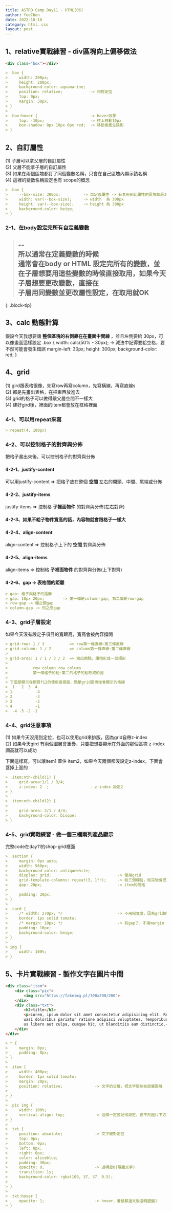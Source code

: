 ```yaml
---
title: ASTRO Camp Day11 - HTML(06)
author: YeeChen
date: 2022-10-18
category: html、css
layout: post
---
```




1、relative實戰練習 - div區塊向上偏移做法
------

```HTML
<div class="box"></div>
```

```markdown
> .box {
>     width: 200px;
>     height: 200px;
>     background-color: aquamarine;
>     position: relative;            -> 相對定位
>     top: 0px;
>     margin: 30px; 
> }
> 
> .box:hover {                       -> hover效果
>     top: -10px;                    -> 往上移動10px
>     box-shadow: 0px 10px 0px red;  -> 移動後產生陰影
> }
```


2、自訂屬性
------

(1) 子層可以拿父層的自訂屬性    
(2) 父層不能拿子層的自訂屬性    
(3) 如果在兩個區塊都訂了同個變數名稱，只會在自己區塊內顯示該名稱    
(4) 這裡的變數名稱設定也有 scope的概念  

```markdown
> .box {
>     --box-size: 300px;          -> 自定義屬性 -> 有套用到此屬性的區塊都是300px
>     width: var(--box-size);     -> width  為 300px
>     height: var(--box-size);    -> height 為 300px
>     background-color: beige;
> }
```

### 2-1、在body設定完所有自定義變數
> --  
> 所以通常在定義變數的時候  
> 通常會在body or HTML 設定完所有的變數，並在子層想要用這些變數的時候直接取用，如果今天子層想要更改變數，直接在     
> 子層用同變數並更改屬性設定，在取用就OK    
> --  
{: .block-tip}


3、calc 動態計算
------

假設今天我想要讓 **整個區塊的右側靠在在畫面中間線** ，並且左側要給 30px，可以像畫面這樣設定
.box {
    width: calc(50% - 30px);        -> 減法中記得要給空格，要不然可能會發生錯誤
    margin-left: 30px;
    height: 300px;
    background-color: red;
}




4、grid
------
(1) gird跟表格很像，先寫row再寫column，先寫橫線，再寫直線s   
(2) 都是先畫出表格，在把東西放進去  
(3) grid的格子可以做得跟父層空間不一樣大    
(4) 建好gird後，裡面的item都會放在框格裡面  


### 4-1、可以用repeat來寫
```markdown
> repeat(4, 100px)
```

### 4-2、可以控制格子的對齊與分佈

把格子畫出來後，可以控制格子的對齊與分佈   


#### 4-2-1、justify-content
可以用justify-content => 把格子放在整個 **空間** 左右的開頭、中間、尾端或分佈   


#### 4-2-2、justify-items
justify-items => 控制格 **子裡面物件** 的對齊與分佈(左右對齊)


#### 4-2-3、如果不給子物件寬高的話，內容物就會跟格子一樣大

#### 4-2-4、align-content
align-content => 控制格子上下的 **空間** 對齊與分佈

#### 4-2-5、align-items
align-items   => 控制格 **子裡面物件** 的對齊與分佈(上下對齊)


#### 4-2-6、gap -> 表格間的距離
```markdown
> gap: 格子與格子的距離
> gap: 10px 20px;        -> 第一個是column-gap, 第二個是row-gap
> row-gap -> 欄之間gap
> column-gap -> 列之間gap
```


### 4-3、grid子層設定

如果今天沒有設定子項目的寬跟高，寬高會被內容撐開
```markdown
> grid-row: 1 / 3           => row第一條直線~第三條直線
> grid-column: 1 / 2        => column第一條直線~第二條直線
> 
> grid-area: 1 / 1 / 3 / 2  => 給出兩點，讓他形成一個矩形
> 
>           row column row column
>           第一個格子的點~第二的格子的點形成的圖
> 
> 下圖是顯示在網頁f12的使用者視窗，點擊grid區塊後會顯示的格線
>  1   2  3  4 
> 1          -4
> 2          -3
> 3          -2
> 4          -1
>  -4 -3 -2 -1
```


### 4-4、grid注意事項

(1) 如果今天沒用到定位，也可以使用grid來排版，因為grid自帶z-index   
(2) 如果今天gird 有兩個圖層會重疊，只要把想要顯示在外面的那個區塊 z-index 調高就可以成功    


下面這樣寫，可以讓item1 蓋住 item2，如果今天兩個都沒設定z-index，下面會蓋掉上面的
```markdown
> .item:nth-child(1) {
>     grid-area:1/1 / 3/4;
>     z-index: 2  ;                  - z-index 設定2
> }
> 
> .item:nth-child(2) {
> 
>     grid-area: 2/1 / 4/4;
>     background-color: bisque;
> }
```



### 4-5、grid實戰練習 - 做一個三欄兩列產品顯示

完整code在day11的shop-grid裡面


```markdown
> .section {
>     margin: 0px auto;
>     width: 960px;
>     background-color: antiquewhite;          
>     display: grid;                             -> 使用grid                    
>     grid-template-columns: repeat(3, 1fr);     -> 給三個欄位，給完後會把之後的item放進裡面
>     gap: 20px;                                 -> item的間格
> 
>     padding: 20px;
> }
> 
> .card {
>     /* width: 270px; */                        -> 不用給寬度，因為grid的特性，沒width的情況下，會值填滿該格
>     border: 1px solid tomato;
>     /* margin: 10px; */                        -> 有gap了，不用margin
>     padding: 10px;
>     background-color: beige;
> }
> 
> img {
>     width: 100%;
> }
```




5、卡片實戰練習 - 製作文字在圖片中間
------

```HTML
<div class="item">
    <div class="pic">
        <img src="https://fakeimg.pl/300x200/200">
    </div>
    <div class="txt">
        <h2>title</h2>
        <p>Lorem, ipsum dolor sit amet consectetur adipisicing elit. Repellat sed quisquam, q
        uasi doloribus pariatur ratione adipisci voluptates. Temporibus nam quibusdam possim
        us libero aut culpa, cumque hic, ut blanditiis eum distinctio.</p>
    </div>
</div>
```



```markdown
> * {
>     margin: 0px;
>     padding: 0px;
> }
> 
> .item {
>     width: 400px;
>     border: 1px solid tomato;
>     margin: 20px;
>     position: relative;              -> 文字的父層，把文字限制在該層區域
> 
> }
> 
> .pic img {
>     width: 100%;
>     vertical-align: top;             -> 這個一定要記得設定，要不然圖片下方會有一塊空白
> }
> 
> .txt {
>     position: absolute;              -> 文字絕對定位
>     top: 0px;
>     bottom: 0px;
>     left: 0px;
>     right: 0px;
>     color: aliceblue;
>     padding: 30px;
>     opacity: 0;                      -> 透明度0(隱藏文字)
>     transition: 1s;
>     background-color: rgba(109, 37, 37, 0.5);
> 
> }
> 
> .txt:hover {
>     opacity: 1;                      -> hover，滑鼠移過來後透明度變1
> }
```



